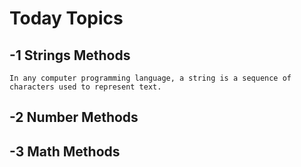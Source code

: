 # Today Topics
## -1 Strings Methods
    In any computer programming language, a string is a sequence of characters used to represent text.
## -2 Number Methods
## -3 Math Methods
